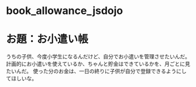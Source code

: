 # book_allowance_jsdojo

# お題：お小遣い帳

うちの子供、今度小学生になるんだけど、自分でお小遣いを管理させたいんだ。
計画的にお小遣いを使えているか、ちゃんと貯金はできているかを、月ごとに見たいんだ。
使った分のお金は、一日の終りに子供が自分で登録できるようにしてほしいな。